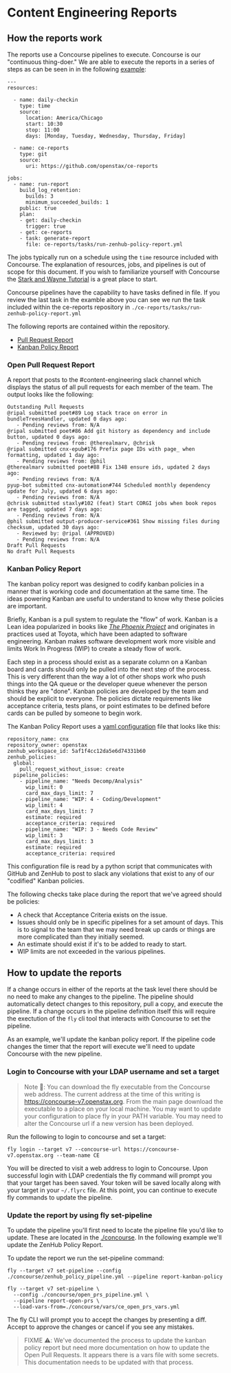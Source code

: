 # Content Engineering Reports

## How the reports work

The reports use a Concourse pipelines to execute. Concourse is our "continuous thing-doer." We are able to execute the reports in a series of steps as can be seen in in the following [example](https://github.com/openstax/ce-reports/blob/master/concourse/zenhub_policy_pipeline.yml#L2-L28):

```
---
resources:

  - name: daily-checkin
    type: time
    source:
      location: America/Chicago
      start: 10:30
      stop: 11:00
      days: [Monday, Tuesday, Wednesday, Thursday, Friday]

  - name: ce-reports
    type: git
    source:
      uri: https://github.com/openstax/ce-reports

jobs:
  - name: run-report
    build_log_retention:
      builds: 3
      minimum_succeeded_builds: 1
    public: true
    plan:
    - get: daily-checkin
      trigger: true
    - get: ce-reports
    - task: generate-report
      file: ce-reports/tasks/run-zenhub-policy-report.yml
```

The jobs typically run on a schedule using the `time` resource included with Concourse. The explanation of resources, jobs, and pipelines is out of scope for this document. If you wish to familiarize yourself with Concourse the [Stark and Wayne Tutorial](https://concoursetutorial.com/) is a great place to start.

Concourse pipelines have the capability to have tasks defined in file. If you review the last task in the examble above you can see we run the task included within the ce-reports repository in `./ce-reports/tasks/run-zenhub-policy-report.yml`

The following reports are contained within the repository.

* [Pull Request Report](./reports/list_open_prs.py)
* [Kanban Policy Report](./reports/zenhub_policies.py)

### Open Pull Request Report

A report that posts to the #content-engineering slack channel which displays the status of all pull requests for each member of the team. The output looks like the following:

```
Outstanding Pull Requests
@ripal submitted poet#89 Log stack trace on error in bundleTreesHandler, updated 0 days ago:
   - Pending reviews from: N/A
@ripal submitted poet#86 Add git history as dependency and include button, updated 0 days ago:
   - Pending reviews from: @therealmarv, @chrisk
@ripal submitted cnx-epub#176 Prefix page IDs with page_ when formatting, updated 1 day ago:
   - Pending reviews from: @phil
@therealmarv submitted poet#88 Fix 1348 ensure ids, updated 2 days ago:
   - Pending reviews from: N/A
pyup-bot submitted cnx-automation#744 Scheduled monthly dependency update for July, updated 6 days ago:
   - Pending reviews from: N/A
@chrisk submitted staxly#102 (feat) Start CORGI jobs when book repos are tagged, updated 7 days ago:
   - Pending reviews from: N/A
@phil submitted output-producer-service#361 Show missing files during checksum, updated 30 days ago:
   - Reviewed by: @ripal (APPROVED)
   - Pending reviews from: N/A
Draft Pull Requests
No draft Pull Requests
```

### Kanban Policy Report

The kanban policy report was designed to codify kanban policies in a manner that is working code and documentation at the same time. The ideas powering Kanban are useful to understand to know why these policies are important.

Briefly, Kanban is a pull system to regulate the "flow" of work. Kanban is a Lean idea popularized in books like [_The Phoenix Project_](https://www.goodreads.com/book/show/17255186-the-phoenix-project) and originates in practices used at Toyota, which have been adapted to software engineering. Kanban makes software development work more visible and limits Work In Progress (WIP) to create a steady flow of work.

Each step in a process should exist as a separate column on a Kanban board and cards should only be pulled into the next step of the process. This is very different than the way a lot of other shops work who push things into the QA queue or the developer queue whenever the person thinks they are "done". Kanban policies are developed by the team and should be explicit to everyone. The policies dictate requirements like acceptance criteria, tests plans, or point estimates to be defined before cards can be pulled by someone to begin work.

The Kanban Policy Report uses a [yaml configuration](./reports/ce_zenhub_policies.config.yml) file that looks like this:

```
repository_name: cnx
repository_owner: openstax
zenhub_workspace_id: 5af1f4cc12da5e6d74331b60
zenhub_policies:
  global:
    pull_request_without_issue: create
  pipeline_policies:
    - pipeline_name: "Needs Decomp/Analysis"
      wip_limit: 0
      card_max_days_limit: 7
    - pipeline_name: "WIP: 4 - Coding/Development"
      wip_limit: 4
      card_max_days_limit: 7
      estimate: required
      acceptance_criteria: required
    - pipeline_name: "WIP: 3 - Needs Code Review"
      wip_limit: 3
      card_max_days_limit: 3
      estimate: required
      acceptance_criteria: required
```

This configuration file is read by a python script that communicates with GitHub and ZenHub to post to slack any violations that exist to any of our "codified" Kanban policies.

The following checks take place during the report that we've agreed should be policies:

* A check that Acceptance Criteria exists on the issue.
* Issues should only be in specific pipelines for a set amount of days. This is to signal to the team that we may need break up cards or things are more complicated than they initially seemed.
* An estimate should exist if it's to be added to ready to start. 
* WIP limits are not exceeded in the various pipelines.

## How to update the reports

If a change occurs in either of the reports at the task level there should be no need to make any changes to the pipeline. The pipeline should automatically detect changes to this repository, pull a copy, and execute the pipeline. If a change occurs in the pipeline definition itself this will require the exectution of the `fly` cli tool that interacts with Concourse to set the pipeline.

As an example, we'll update the kanban policy report. If the pipeline code changes the timer that the report will execute we'll need to update Concourse with the new pipeline.

### Login to Concourse with your LDAP username and set a target

> Note :pencil:: You can download the fly executable from the Concourse web address. The current address at the time of this writing is https://concourse-v7.openstax.org. From the main page download the executable to a place on your local machine. You may want to update your configuration to place fly in your PATH variable. You may need to alter the Concourse url if a new version has been deployed.

Run the following to login to concourse and set a target:

```
fly login --target v7 --concourse-url https://concourse-v7.openstax.org --team-name CE
```

You will be directed to visit a web address to login to Concourse. Upon successful login with LDAP credentials the fly command will prompt you that your target has been saved. Your token will be saved locally along with your target in your `~/.flyrc` file. At this point, you can continue to execute fly commands to update the pipeline.

### Update the report by using fly set-pipeline

To update the pipeline you'll first need to locate the pipeline file you'd like to update. These are located in the [./concourse](directory). In the following example we'll update the ZenHub Policy Report.

To update the report we run the set-pipeline command:

```
fly --target v7 set-pipeline --config ./concourse/zenhub_policy_pipeline.yml --pipeline report-kanban-policy

fly --target v7 set-pipeline \
  --config ./concourse/open_prs_pipeline.yml \
  --pipeline report-open-prs \
  --load-vars-from=./concourse/vars/ce_open_prs_vars.yml
```

The fly CLI will prompt you to accept the changes by presenting a diff. Accept to approve the changes or cancel if you see any mistakes.

> FIXME :warning:: We've documented the process to update the kanban policy report but need more documentation on how to update the Open Pull Requests. It appears there is a vars file with some secrets. This documentation needs to be updated with that process.